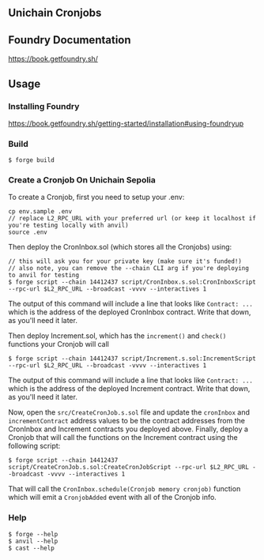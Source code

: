 ## Unichain Cronjobs

## Foundry Documentation

https://book.getfoundry.sh/

## Usage

### Installing Foundry

https://book.getfoundry.sh/getting-started/installation#using-foundryup

### Build

```shell
$ forge build
```

### Create a Cronjob On Unichain Sepolia

To create a Cronjob, first you need to setup your .env:

```shell
cp env.sample .env
// replace L2_RPC_URL with your preferred url (or keep it localhost if you're testing locally with anvil)
source .env
```

Then deploy the CronInbox.sol (which stores all the Cronjobs) using:

```shell
// this will ask you for your private key (make sure it's funded!)
// also note, you can remove the --chain CLI arg if you're deploying to anvil for testing
$ forge script --chain 14412437 script/CronInbox.s.sol:CronInboxScript --rpc-url $L2_RPC_URL --broadcast -vvvv --interactives 1
```

The output of this command will include a line that looks like `Contract: ...` which is the address of the deployed CronInbox contract. Write that down, as you'll need it later.

Then deploy Increment.sol, which has the `increment()` and `check()` functions your Cronjob will call

```shell
$ forge script --chain 14412437 script/Increment.s.sol:IncrementScript --rpc-url $L2_RPC_URL --broadcast -vvvv --interactives 1
```

The output of this command will include a line that looks like `Contract: ...` which is the address of the deployed Increment contract. Write that down, as you'll need it later.


Now, open the `src/CreateCronJob.s.sol` file and update the `cronInbox` and `incrementContract` address values to be the contract addresses from the CronInbox and Increment contracts you deployed above. Finally, deploy a Cronjob that will call the functions on the Increment contract using the following script:

```shell
$ forge script --chain 14412437 script/CreateCronJob.s.sol:CreateCronJobScript --rpc-url $L2_RPC_URL --broadcast -vvvv --interactives 1
```

That will call the `CronInbox.schedule(Cronjob memory cronjob)` function which will emit a `CronjobAdded` event with all of the Cronjob info.

### Help

```shell
$ forge --help
$ anvil --help
$ cast --help
```
